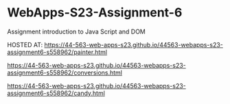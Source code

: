
# WebApps-S23-Assignment-6
Assignment introduction to Java Script and DOM

HOSTED AT: https://44-563-web-apps-s23.github.io/44563-webapps-s23-assignment6-s558962/painter.html

https://44-563-web-apps-s23.github.io/44563-webapps-s23-assignment6-s558962/conversions.html

https://44-563-web-apps-s23.github.io/44563-webapps-s23-assignment6-s558962/candy.html
